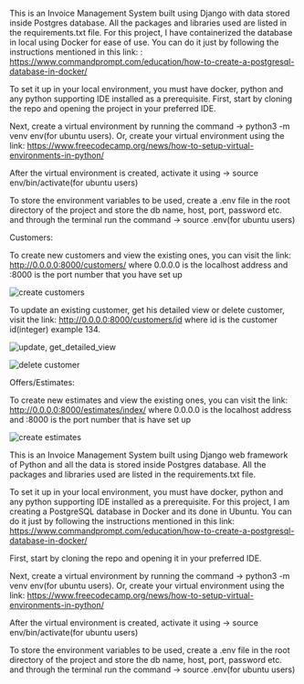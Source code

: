 
This is an Invoice Management System built using Django with data stored inside Postgres database. All the packages and libraries used are listed in the requirements.txt file.
For this project, I have containerized the database in local using Docker for ease of use. You can do it just by following the instructions mentioned in this link: : https://www.commandprompt.com/education/how-to-create-a-postgresql-database-in-docker/

To set it up in your local environment, you must have docker, python and any python supporting IDE installed as a prerequisite. 
First, start by cloning the repo and opening the project in your preferred IDE.

Next, create a virtual environment by running the command -> python3 -m venv env(for ubuntu users). Or, create your virtual environment using the link: https://www.freecodecamp.org/news/how-to-setup-virtual-environments-in-python/

After the virtual environment is created, activate it using -> source env/bin/activate(for ubuntu users)

To store the environment variables to be used, create a .env file in the root directory of the project and store the db name, host, port, password etc. and through the terminal run the command -> source .env(for ubuntu users)

Customers:

To create new customers and view the existing ones, you can visit the link: http://0.0.0.0:8000/customers/ where 0.0.0.0 is the localhost address and :8000 is the port number that you have set up

![create customers](/home/rohit007/Pictures/Screenshots/customer_creation.png)  

To update an existing customer, get his detailed view or delete customer, visit the link: http://0.0.0.0:8000/customers/id where id is the customer id(integer) example 134.

![update, get_detailed_view](/home/rohit007/Pictures/Screenshots/update_customer.png)

![delete customer](/home/rohit007/Pictures/Screenshots/delete_customer.png)

Offers/Estimates:

To create new estimates and view the existing ones, you can visit the link: http://0.0.0.0:8000/estimates/index/ where 0.0.0.0 is the localhost address and :8000 is the port number that is have set up

![create estimates](/home/rohit007/Pictures/Screenshots/estimate_creation.png)

This is an Invoice Management System built using Django web framework of Python and all the data is stored inside Postgres database. 
All the packages and libraries used are listed in the requirements.txt file. 

To set it up in your local environment, you must have docker, python and any python supporting IDE installed as a prerequisite. For
this project, I am creating a PostgreSQL database in Docker and its done in Ubuntu. You can do it just by following the instructions 
mentioned in this link: https://www.commandprompt.com/education/how-to-create-a-postgresql-database-in-docker/

First, start by cloning the repo and opening it in your preferred IDE. 

Next, create a virtual environment by running the command -> python3 -m venv env(for ubuntu users). Or, create your virtual environment 
using the link: https://www.freecodecamp.org/news/how-to-setup-virtual-environments-in-python/

After the virtual environment is created, activate it using -> source env/bin/activate(for ubuntu users)

To store the environment variables to be used, create a .env file in the root directory of the project and store the db name, host,
port, password etc. and through the terminal run the command -> source .env(for ubuntu users)

